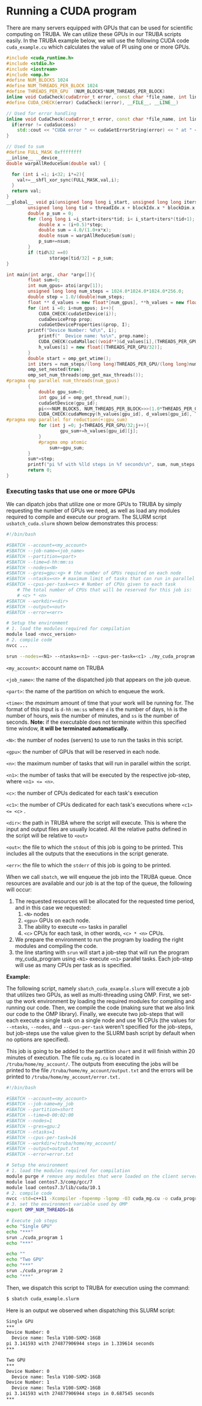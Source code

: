 # Running a CUDA program

There are many servers equipped with GPUs that can be used for scientific computing on TRUBA. We can utilize these GPUs in our TRUBA scripts easily. In the TRUBA example below, we will use the following CUDA code `cuda_example.cu` which calculates the value of PI using one or more GPUs.

```cpp
#include <cuda_runtime.h>
#include <stdio.h>
#include <iostream>
#include <omp.h>
#define NUM_BLOCKS 1024
#define NUM_THREADS_PER_BLOCK 1024
#define THREADS_PER_GPU  (NUM_BLOCKS*NUM_THREADS_PER_BLOCK)
inline void CudaCheck(cudaError_t error, const char *file_name, int line);
#define CUDA_CHECK(error) CudaCheck((error), __FILE__, __LINE__)

// Used for error handling
inline void CudaCheck(cudaError_t error, const char *file_name, int line) {
  if(error != cudaSuccess)
    std::cout << "CUDA error " << cudaGetErrorString(error) << " at " << file_name << ":" << line << std::endl;
}

// Used to sum
#define FULL_MASK 0xffffffff
__inline__ __device__
double warpAllReduceSum(double val) {

  for (int i =1; i<32; i*=2){
    val+=__shfl_xor_sync(FULL_MASK,val,i);
  }
  return val;
}
__global__ void pi(unsigned long long i_start, unsigned long long iters, float step, float* storage){
        unsigned long long tid = threadIdx.x + blockIdx.x * blockDim.x;
        double p_sum = 0;
        for (long long i =i_start+iters*tid; i< i_start+iters*(tid+1); i++){
            double x = (i+0.5)*step;
            double sum = 4.0/(1.0+x*x);
            double nsum = warpAllReduceSum(sum);
            p_sum+=nsum;
        }
        if (tid%32 ==0)
                storage[tid/32] = p_sum;
}

int main(int argc, char *argv[]){
        float sum=0;
        int num_gpus= atoi(argv[1]);
        unsigned long long num_steps = 1024.0*1024.0*1024.0*256.0;
        double step = 1.0/(double)num_steps;
        float ** d_values = new float*[num_gpus], **h_values = new float*[num_gpus];
        for (int i =0; i<num_gpus; i++){
            CUDA_CHECK(cudaSetDevice(i));
            cudaDeviceProp prop;
            cudaGetDeviceProperties(&prop, I);
	    printf("Device Number: %d\n", i);
            printf("  Device name: %s\n", prop.name);
            CUDA_CHECK(cudaMalloc((void**)&d_values[i],(THREADS_PER_GPU/32)*sizeof(float)));
            h_values[i] = new float[(THREADS_PER_GPU/32)];
        }
        double start = omp_get_wtime();
        int iters = num_steps/(long long)THREADS_PER_GPU/(long long)num_gpus;
        omp_set_nested(true);
        omp_set_num_threads(omp_get_max_threads());
#pragma omp parallel num_threads(num_gpus)
        {
            double gpu_sum=0;
            int gpu_id = omp_get_thread_num();
            cudaSetDevice(gpu_id);
            pi<<<NUM_BLOCKS, NUM_THREADS_PER_BLOCK>>>(1.0*THREADS_PER_GPU*gpu_id*iters, iters, step, d_values[gpu_id]);
            CUDA_CHECK(cudaMemcpy(h_values[gpu_id], d_values[gpu_id], THREADS_PER_GPU/32*sizeof(float), cudaMemcpyDeviceToHost));
#pragma omp parallel for reduction(+:gpu_sum)
            for (int j =0; j<THREADS_PER_GPU/32;j++){
                    gpu_sum+=h_values[gpu_id][j];
            }
            #pragma omp atomic
                sum+=gpu_sum;
        }
        sum*=step;
        printf("pi %f with %lld steps in %f seconds\n", sum, num_steps, omp_get_wtime()-start);
        return 0;
}
```

### Executing tasks that use one or more GPUs

We can dipatch jobs that utilize one or more GPUs to TRUBA by simply requesting the number of GPUs we need, as well as load any modules required to compile and execute our program. The SLURM script `usbatch_cuda.slurm` shown below demonstrates this process:

 

```bash
#!/bin/bash

#SBATCH --account=<my_account>
#SBATCH --job-name=<job_name>
#SBATCH --partition=<part>
#SBATCH --time=d-hh:mm:ss
#SBATCH --nodes=<N>
#SBATCH --gres=gpu:<g> # the number of GPUs required on each node
#SBATCH --ntasks=<n> # maximum limit of tasks that can run in parallel
#SBATCH --cpus-per-task=<c> # Number of CPUs given to each task
	# The total number of CPUs that will be reserved for this job is:
	# <c> * <n>
#SBATCH --workdir=<dir>
#SBATCH --output=<out>
#SBATCH --error=<err>

# Setup the environment
# 1. load the modules required for compilation
module load <nvcc_version> 
# 2. compile code
nvcc ...

srun --nodes=<N1> --ntasks=<n1> --cpus-per-task=<c1> ./my_cuda_program
```

`<my_account>`: account name on TRUBA

`<job_name>`: the name of the dispatched job that appears on the job queue.

`<part>`: the name of the partition on which to enqueue the work.

`<time>`: the *maximum* amount of time that your work will be running for. The format of this input is `d-hh:mm:ss` where `d` is the number of days, `hh` is the number of hours, `mm`is the number of minutes, and `ss` is the number of seconds. **Note:** if the executable does not terminate within this specified time window, **it will be terminated automatically.** 

`<N>`: the number of nodes (servers) to use to run the tasks in this script.

`<gpu>`: the number of GPUs that will be reserved in each node.

`<n>`: the maximum number of tasks that will run in parallel within the script. 

`<n1>`: the number of tasks that will be executed by the respective job-step, where `<n1> <= <n>`.

`<c>`: the number of CPUs dedicated for each task's execution

`<c1>`: the number of CPUs dedicated for each task's executions where `<c1> <= <c>` .

`<dir>`: the path in TRUBA where the script will execute. This is where the input and output files are usually located. All the relative paths defined in the script will be relative to `<out>`

`<out>`: the file to which the `stdout` of this job is going to be printed. This includes all the outputs that the executions in the script generate.

`<err>`: the file to which the `stderr` of this job is going to be printed. 

When we call `sbatch`, we will enqueue the job into the TRUBA queue. Once resources are available and our job is at the top of the queue, the following will occur:

1.  The requested resources will be allocated for the requested time period, and in this case we requested:
    1. `<N>` nodes
    2. `<gpu>` GPUs on each node.
    3. The ability to execute `<n>` tasks in parallel
    4. `<c>` CPUs for each task, in other words, `<c> * <n>` CPUs.
2. We prepare the environment to run the program by loading the right modules and compiling the code.
3. the line starting with `srun` will start a job-step that will  run the program my_cuda_program using `<N1>` execute `<n1>` parallel tasks. Each job-step will use as many CPUs per task as is specified.

**Example:**

The following script, namely `sbatch_cuda_example.slurm` will execute a job that utilizes two GPUs, as well as multi-threading using OMP. First, we set-up the work environment by loading the required modules for compiling and running our code. Then, we compile the code (making sure that we also link our code to the OMP library). Finally, we execute two job-steps that will each execute a single task on a single node and use 16 CPUs (the values for `--ntasks`, `--nodes`, and `--cpus-per-task` weren't specified for the job-steps, but job-steps use the value given to the SLURM bash script by default when no options are specified). 

This job is going to be added to the partition `short` and it will finish within 20 minutes of execution. The file `cuda_mg.cu` is located in `/truba/home/my_account/`. The outputs from executing the jobs will be printed to the file `/truba/home/my_account/output.txt` and the errors will be printed to `/truba/home/my_account/error.txt.` 

```bash
#!/bin/bash

#SBATCH --account=<my_account>
#SBATCH --job-name=my_job
#SBATCH --partition=short
#SBATCH --time=0-00:02:00
#SBATCH --nodes=1
#SBATCH --gres=gpu:2
#SBATCH --ntasks=1
#SBATCH --cpus-per-task=16
#SBATCH --workdir=/truba/home/my_account/
#SBATCH --output=output.txt
#SBATCH --error=error.txt

# Setup the environment
# 1. load the modules required for compilation
module purge # remove any modules that were loaded on the client server to start fresh
module load centos7.3/comp/gcc/7
module load centos7.3/lib/cuda/10.1
# 2. compile code
nvcc -std=c++11 -Xcompiler -fopenmp -lgomp -O3 cuda_mg.cu -o cuda_program
# 3. set the environment variable used by OMP
export OMP_NUM_THREADS=16

# Execute job steps
echo "Single GPU"
echo "***"
srun ./cuda_program 1
echo "***"

echo ""
echo "Two GPU"
echo "***"
srun ./cuda_program 2
echo "***"
```

Then, we dispatch this script to TRUBA for execution using the command:

```bash
$ sbatch cuda_example.slurm
```

Here is an output we observed when dispatching this SLURM script:

```bash
Single GPU
***
Device Number: 0
  Device name: Tesla V100-SXM2-16GB
pi 3.141593 with 274877906944 steps in 1.339614 seconds
***

Two GPU
***
Device Number: 0
  Device name: Tesla V100-SXM2-16GB
Device Number: 1
  Device name: Tesla V100-SXM2-16GB
pi 3.141593 with 274877906944 steps in 0.687545 seconds
***
```